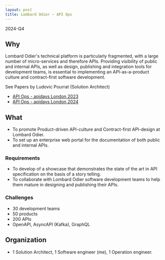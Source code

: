 ```yaml
---
layout: post
title: Lombard Odier – API Ops
---
```


2024-Q4

## Why

Lombard Odier's technical platform is particularly fragmented, with a large number of micro-services and therefore APIs. Providing visibility of public and internal APIs, as well as design, publishing and integration tools for development teams, is essential to implementing an API-as-a-product culture and contract-first software development.

See Papers by Ludovic Pourrat (Solution Architect)
- [API Ops - apidays London 2023](https://fr.slideshare.net/slideshow/apidays-london-2023-api-metrics-matters-in-apiops-ludovic-pourrat-lombard-odier-group/261242303)
- [API Ops - apidays London 2024](https://mastodon.social/@microcksio/113199560575565313)

## What

* To promote Product-driven API-culture and Contract-first API-design at Lombard Odier.
* To set up an enterprise web portal for the documentation of both public and internal APIs.

### Requirements

* To develop of a showcase that demonstrates the state of the art in API specification on the basis of a story telling.
* To collaborate with Lombard Odier software development teams to help them mature in designing and publishing their APIs.
  
### Challenges

* 30 development teams
* 50 products
* 200 APIs
* OpenAPI, AsyncAPI (Kafka), GraphQL

## Organization

* 1 Solution Architect, 1 Software engineer (me), 1 Operation engineer.
